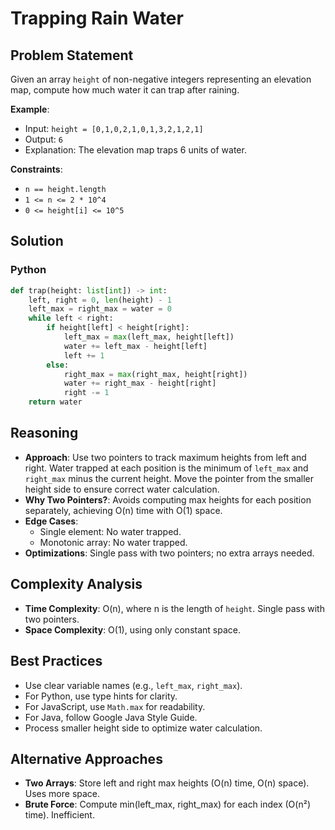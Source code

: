 # Trapping Rain Water

## Problem Statement
Given an array `height` of non-negative integers representing an elevation map, compute how much water it can trap after raining.

**Example**:
- Input: `height = [0,1,0,2,1,0,1,3,2,1,2,1]`
- Output: `6`
- Explanation: The elevation map traps 6 units of water.

**Constraints**:
- `n == height.length`
- `1 <= n <= 2 * 10^4`
- `0 <= height[i] <= 10^5`

## Solution

### Python
```python
def trap(height: list[int]) -> int:
    left, right = 0, len(height) - 1
    left_max = right_max = water = 0
    while left < right:
        if height[left] < height[right]:
            left_max = max(left_max, height[left])
            water += left_max - height[left]
            left += 1
        else:
            right_max = max(right_max, height[right])
            water += right_max - height[right]
            right -= 1
    return water
```

## Reasoning
- **Approach**: Use two pointers to track maximum heights from left and right. Water trapped at each position is the minimum of `left_max` and `right_max` minus the current height. Move the pointer from the smaller height side to ensure correct water calculation.
- **Why Two Pointers?**: Avoids computing max heights for each position separately, achieving O(n) time with O(1) space.
- **Edge Cases**:
  - Single element: No water trapped.
  - Monotonic array: No water trapped.
- **Optimizations**: Single pass with two pointers; no extra arrays needed.

## Complexity Analysis
- **Time Complexity**: O(n), where n is the length of `height`. Single pass with two pointers.
- **Space Complexity**: O(1), using only constant space.

## Best Practices
- Use clear variable names (e.g., `left_max`, `right_max`).
- For Python, use type hints for clarity.
- For JavaScript, use `Math.max` for readability.
- For Java, follow Google Java Style Guide.
- Process smaller height side to optimize water calculation.

## Alternative Approaches
- **Two Arrays**: Store left and right max heights (O(n) time, O(n) space). Uses more space.
- **Brute Force**: Compute min(left_max, right_max) for each index (O(n²) time). Inefficient.